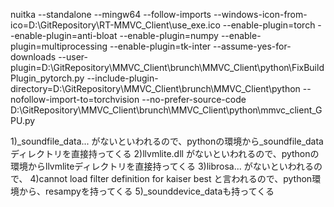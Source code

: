 nuitka --standalone --mingw64 --follow-imports --windows-icon-from-ico=D:\GitRepository\RT-MMVC_Client\use_exe.ico --enable-plugin=torch --enable-plugin=anti-bloat --enable-plugin=numpy --enable-plugin=multiprocessing --enable-plugin=tk-inter --assume-yes-for-downloads --user-plugin=D:\GitRepository\MMVC_Client\brunch\MMVC_Client\python\FixBuildPlugin_pytorch.py --include-plugin-directory=D:\GitRepository\MMVC_Client\brunch\MMVC_Client\python --nofollow-import-to=torchvision --no-prefer-source-code D:\GitRepository\MMVC_Client\brunch\MMVC_Client\python\mmvc_client_GPU.py  

1)_soundfile_data\... がないといわれるので、pythonの環境から_soundfile_dataディレクトリを直接持ってくる
2)llvmlite.dll がないといわれるので、pythonの環境からllvmliteディレクトリを直接持ってくる
3)librosa\... がないといわれるので、
4)cannot load filter definition for kaiser best と言われるので、python環境から、resampyを持ってくる
5)_sounddevice_dataも持ってくる

